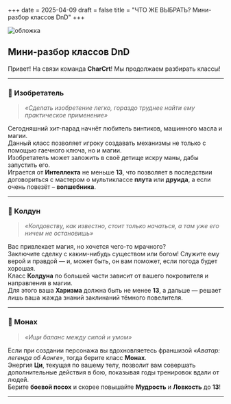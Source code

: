 +++
date = 2025-04-09
draft = false
title = "ЧТО ЖЕ ВЫБРАТЬ? Мини-разбор классов DnD"
+++

![обложка](/images/classy.jpg)

## Мини-разбор классов DnD

Привет! На связи команда **CharCrt**! Мы продолжаем разбирать классы!

---

### 🔧 Изобретатель  
> _«Сделать изобретение легко, гораздо труднее найти ему практическое применение»_

Сегодняшний хит-парад начнёт любитель винтиков, машинного масла и магии.  
Данный класс позволяет игроку создавать механизмы не только с помощью гаечного ключа, но и магии.  
Изобретатель может заложить в своё детище искру маны, дабы запустить его.  
Играется от **Интеллекта** не меньше **13**, что позволяет в последствии договориться с мастером о мультиклассе **плута** или **друида**, а если очень повезёт – **волшебника**.

---

### 🐍 Колдун  
> _«Колдовству, как известно, стоит только начаться, а там уже его ничем не остановишь»_

Вас привлекает магия, но хочется чего-то мрачного?  
Заключите сделку с каким-нибудь существом или богом! Служите ему верой и правдой — и, может быть, он вам поможет, если погода будет хорошая.  
Класс **Колдуна** по большей части зависит от вашего покровителя и направления в магии.  
Для этого ваша **Харизма** должна быть не менее **13**, а дальше — решает лишь ваша жажда знаний заклинаний тёмного повелителя.

---

### 🧘 Монах  
> _«Ищи баланс между силой и умом»_

Если при создании персонажа вы вдохновляетесь франшизой _«Аватар: легенда об Аанге»_, тогда берите класс **Монах**.  
Энергия **Ци**, текущая по вашему телу, позволит вам совершать дополнительные действия в бою, показывая годы тренировок вдали от людей.  
Берите **боевой посох** и скорее повышайте **Мудрость** и **Ловкость** до **13**!

---